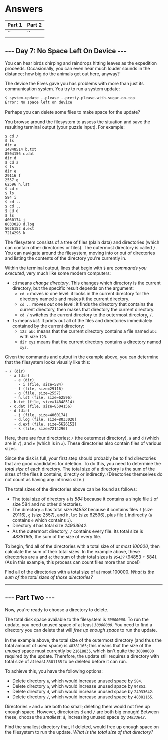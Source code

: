 # Answers

|   Part 1  |   Part 2  |
| --------- | --------- |
| `` | `` |

## --- Day 7: No Space Left On Device ---

You can hear birds chirping and raindrops hitting leaves as the expedition proceeds. Occasionally, you can even hear much louder sounds in the distance; how big do the animals get out here, anyway?

The device the Elves gave you has problems with more than just its communication system. You try to run a system update:

    $ system-update --please --pretty-please-with-sugar-on-top
    Error: No space left on device
    

Perhaps you can delete some files to make space for the update?

You browse around the filesystem to assess the situation and save the resulting terminal output (your puzzle input). For example:

    $ cd /
    $ ls
    dir a
    14848514 b.txt
    8504156 c.dat
    dir d
    $ cd a
    $ ls
    dir e
    29116 f
    2557 g
    62596 h.lst
    $ cd e
    $ ls
    584 i
    $ cd ..
    $ cd ..
    $ cd d
    $ ls
    4060174 j
    8033020 d.log
    5626152 d.ext
    7214296 k
    

The filesystem consists of a tree of files (plain data) and directories (which can contain other directories or files). The outermost directory is called `/`. You can navigate around the filesystem, moving into or out of directories and listing the contents of the directory you're currently in.

Within the terminal output, lines that begin with `$` are _commands you executed_, very much like some modern computers:

*   `cd` means _change directory_. This changes which directory is the current directory, but the specific result depends on the argument:
    *   `cd x` moves _in_ one level: it looks in the current directory for the directory named `x` and makes it the current directory.
    *   `cd ..` moves _out_ one level: it finds the directory that contains the current directory, then makes that directory the current directory.
    *   `cd /` switches the current directory to the outermost directory, `/`.
*   `ls` means _list_. It prints out all of the files and directories immediately contained by the current directory:
    *   `123 abc` means that the current directory contains a file named `abc` with size `123`.
    *   `dir xyz` means that the current directory contains a directory named `xyz`.

Given the commands and output in the example above, you can determine that the filesystem looks visually like this:

    - / (dir)
      - a (dir)
        - e (dir)
          - i (file, size=584)
        - f (file, size=29116)
        - g (file, size=2557)
        - h.lst (file, size=62596)
      - b.txt (file, size=14848514)
      - c.dat (file, size=8504156)
      - d (dir)
        - j (file, size=4060174)
        - d.log (file, size=8033020)
        - d.ext (file, size=5626152)
        - k (file, size=7214296)
    

Here, there are four directories: `/` (the outermost directory), `a` and `d` (which are in `/`), and `e` (which is in `a`). These directories also contain files of various sizes.

Since the disk is full, your first step should probably be to find directories that are good candidates for deletion. To do this, you need to determine the _total size_ of each directory. The total size of a directory is the sum of the sizes of the files it contains, directly or indirectly. (Directories themselves do not count as having any intrinsic size.)

The total sizes of the directories above can be found as follows:

*   The total size of directory `e` is _584_ because it contains a single file `i` of size 584 and no other directories.
*   The directory `a` has total size _94853_ because it contains files `f` (size 29116), `g` (size 2557), and `h.lst` (size 62596), plus file `i` indirectly (`a` contains `e` which contains `i`).
*   Directory `d` has total size _24933642_.
*   As the outermost directory, `/` contains every file. Its total size is _48381165_, the sum of the size of every file.

To begin, find all of the directories with a total size of _at most 100000_, then calculate the sum of their total sizes. In the example above, these directories are `a` and `e`; the sum of their total sizes is _`95437`_ (94853 + 584). (As in this example, this process can count files more than once!)

Find all of the directories with a total size of at most 100000. _What is the sum of the total sizes of those directories?_

-----------------

## --- Part Two ---

Now, you're ready to choose a directory to delete.

The total disk space available to the filesystem is _`70000000`_. To run the update, you need unused space of at least _`30000000`_. You need to find a directory you can delete that will _free up enough space_ to run the update.

In the example above, the total size of the outermost directory (and thus the total amount of used space) is `48381165`; this means that the size of the _unused_ space must currently be `21618835`, which isn't quite the `30000000` required by the update. Therefore, the update still requires a directory with total size of at least `8381165` to be deleted before it can run.

To achieve this, you have the following options:

*   Delete directory `e`, which would increase unused space by `584`.
*   Delete directory `a`, which would increase unused space by `94853`.
*   Delete directory `d`, which would increase unused space by `24933642`.
*   Delete directory `/`, which would increase unused space by `48381165`.

Directories `e` and `a` are both too small; deleting them would not free up enough space. However, directories `d` and `/` are both big enough! Between these, choose the _smallest_: `d`, increasing unused space by _`24933642`_.

Find the smallest directory that, if deleted, would free up enough space on the filesystem to run the update. _What is the total size of that directory?_
